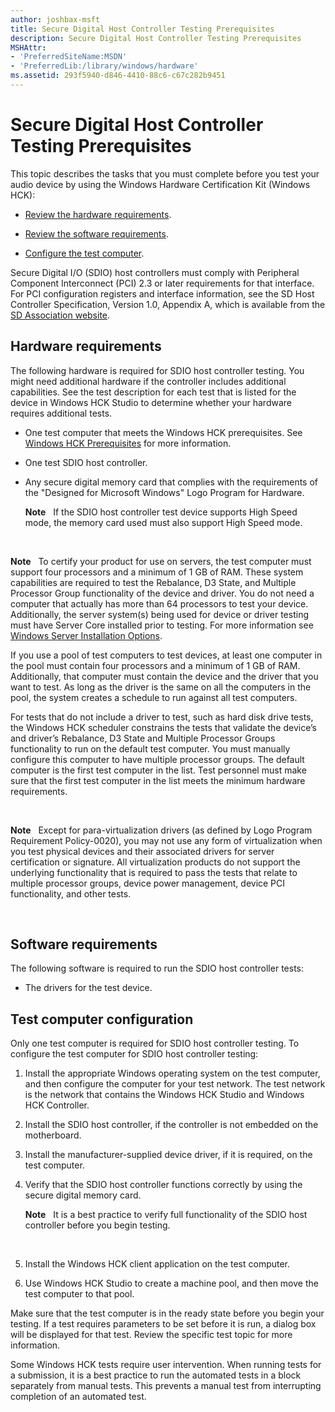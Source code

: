 ```yaml
---
author: joshbax-msft
title: Secure Digital Host Controller Testing Prerequisites
description: Secure Digital Host Controller Testing Prerequisites
MSHAttr:
- 'PreferredSiteName:MSDN'
- 'PreferredLib:/library/windows/hardware'
ms.assetid: 293f5940-d846-4410-88c6-c67c282b9451
---
```


# Secure Digital Host Controller Testing Prerequisites


This topic describes the tasks that you must complete before you test your audio device by using the Windows Hardware Certification Kit (Windows HCK):

-   [Review the hardware requirements](#bkmk-hardwarerequirements).

-   [Review the software requirements](#bkmk-softwarerequirements).

-   [Configure the test computer](#bkmk-testcomputerconfiguration).

Secure Digital I/O (SDIO) host controllers must comply with Peripheral Component Interconnect (PCI) 2.3 or later requirements for that interface. For PCI configuration registers and interface information, see the SD Host Controller Specification, Version 1.0, Appendix A, which is available from the [SD Association website](http://go.microsoft.com/fwlink/?LinkId=229850).

## <a href="" id="bkmk-hardwarerequirements"></a>Hardware requirements


The following hardware is required for SDIO host controller testing. You might need additional hardware if the controller includes additional capabilities. See the test description for each test that is listed for the device in Windows HCK Studio to determine whether your hardware requires additional tests.

-   One test computer that meets the Windows HCK prerequisites. See [Windows HCK Prerequisites](windows-hck-prerequisites.md) for more information.

-   One test SDIO host controller.

-   Any secure digital memory card that complies with the requirements of the "Designed for Microsoft Windows" Logo Program for Hardware.

    **Note**  
    If the SDIO host controller test device supports High Speed mode, the memory card used must also support High Speed mode.

     

**Note**  
To certify your product for use on servers, the test computer must support four processors and a minimum of 1 GB of RAM. These system capabilities are required to test the Rebalance, D3 State, and Multiple Processor Group functionality of the device and driver. You do not need a computer that actually has more than 64 processors to test your device. Additionally, the server system(s) being used for device or driver testing must have Server Core installed prior to testing. For more information see [Windows Server Installation Options](http://go.microsoft.com/fwlink/p/?LinkID=251454).

If you use a pool of test computers to test devices, at least one computer in the pool must contain four processors and a minimum of 1 GB of RAM. Additionally, that computer must contain the device and the driver that you want to test. As long as the driver is the same on all the computers in the pool, the system creates a schedule to run against all test computers.

For tests that do not include a driver to test, such as hard disk drive tests, the Windows HCK scheduler constrains the tests that validate the device’s and driver’s Rebalance, D3 State and Multiple Processor Groups functionality to run on the default test computer. You must manually configure this computer to have multiple processor groups. The default computer is the first test computer in the list. Test personnel must make sure that the first test computer in the list meets the minimum hardware requirements.

 

**Note**  
Except for para-virtualization drivers (as defined by Logo Program Requirement Policy-0020), you may not use any form of virtualization when you test physical devices and their associated drivers for server certification or signature. All virtualization products do not support the underlying functionality that is required to pass the tests that relate to multiple processor groups, device power management, device PCI functionality, and other tests.

 

## <a href="" id="bkmk-softwarerequirements"></a>Software requirements


The following software is required to run the SDIO host controller tests:

-   The drivers for the test device.

## <a href="" id="bkmk-testcomputerconfiguration"></a>Test computer configuration


Only one test computer is required for SDIO host controller testing. To configure the test computer for SDIO host controller testing:

1.  Install the appropriate Windows operating system on the test computer, and then configure the computer for your test network. The test network is the network that contains the Windows HCK Studio and Windows HCK Controller.

2.  Install the SDIO host controller, if the controller is not embedded on the motherboard.

3.  Install the manufacturer-supplied device driver, if it is required, on the test computer.

4.  Verify that the SDIO host controller functions correctly by using the secure digital memory card.

    **Note**  
    It is a best practice to verify full functionality of the SDIO host controller before you begin testing.

     

5.  Install the Windows HCK client application on the test computer.

6.  Use Windows HCK Studio to create a machine pool, and then move the test computer to that pool.

Make sure that the test computer is in the ready state before you begin your testing. If a test requires parameters to be set before it is run, a dialog box will be displayed for that test. Review the specific test topic for more information.

Some Windows HCK tests require user intervention. When running tests for a submission, it is a best practice to run the automated tests in a block separately from manual tests. This prevents a manual test from interrupting completion of an automated test.

 

 






